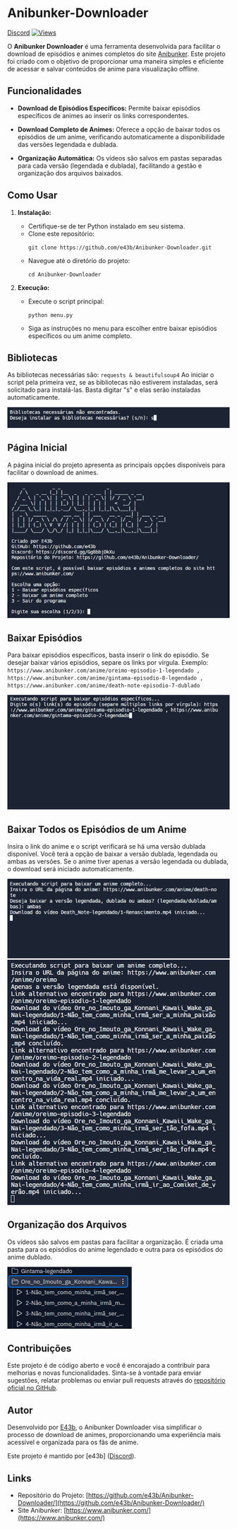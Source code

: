 # Anibunker-Downloader

[Discord](https://discord.gg/GgBbbjDkXu) [![Views](https://hits.sh/github.com/e43babkr/hits.svg)](https://github.com/e43b/Anibunker-Downloader/)

O **Anibunker Downloader** é uma ferramenta desenvolvida para facilitar o download de episódios e animes completos do site [Anibunker](https://www.anibunker.com/). Este projeto foi criado com o objetivo de proporcionar uma maneira simples e eficiente de acessar e salvar conteúdos de anime para visualização offline.

## Funcionalidades

- **Download de Episódios Específicos:** Permite baixar episódios específicos de animes ao inserir os links correspondentes.
  
- **Download Completo de Animes:** Oferece a opção de baixar todos os episódios de um anime, verificando automaticamente a disponibilidade das versões legendada e dublada.

- **Organização Automática:** Os vídeos são salvos em pastas separadas para cada versão (legendada e dublada), facilitando a gestão e organização dos arquivos baixados.

## Como Usar

1. **Instalação:**
   - Certifique-se de ter Python instalado em seu sistema.
   - Clone este repositório:
     ```
     git clone https://github.com/e43b/Anibunker-Downloader.git
     ```
   - Navegue até o diretório do projeto:
     ```
     cd Anibunker-Downloader
     ```

2. **Execução:**
   - Execute o script principal:
     ```
     python menu.py
     ```
   - Siga as instruções no menu para escolher entre baixar episódios específicos ou um anime completo.

## Bibliotecas

As bibliotecas necessárias são:
     ```
     requests &
     beautifulsoup4
     ```
Ao iniciar o script pela primeira vez, se as bibliotecas não estiverem instaladas, será solicitado para instalá-las. Basta digitar "s" e elas serão instaladas automaticamente.

![Requirements](img/requirements.png)

## Página Inicial

A página inicial do projeto apresenta as principais opções disponíveis para facilitar o download de animes.

![Página Inicial](img/home.png)

## Baixar Episódios

Para baixar episódios específicos, basta inserir o link do episódio. Se desejar baixar vários episódios, separe os links por vírgula. Exemplo:
     ```
     https://www.anibunker.com/anime/oreimo-episodio-1-legendado , https://www.anibunker.com/anime/gintama-episodio-8-legendado , https://www.anibunker.com/anime/death-note-episodio-7-dublado
     ```

![Episódio](img/episodio.png)

## Baixar Todos os Episódios de um Anime

Insira o link do anime e o script verificará se há uma versão dublada disponível. Você terá a opção de baixar a versão dublada, legendada ou ambas as versões. Se o anime tiver apenas a versão legendada ou dublada, o download será iniciado automaticamente.

![Anime](img/anime2.png)
![Anime](img/anime.png)

## Organização dos Arquivos

Os vídeos são salvos em pastas para facilitar a organização. É criada uma pasta para os episódios do anime legendado e outra para os episódios do anime dublado.

![Arquivos](img/arquivos.png)


## Contribuições

Este projeto é de código aberto e você é encorajado a contribuir para melhorias e novas funcionalidades. Sinta-se à vontade para enviar sugestões, relatar problemas ou enviar pull requests através do [repositório oficial no GitHub](https://github.com/e43b/Anibunker-Downloader/).

## Autor

Desenvolvido por [E43b](https://github.com/e43b), o Anibunker Downloader visa simplificar o processo de download de animes, proporcionando uma experiência mais acessível e organizada para os fãs de anime.

Este projeto é mantido por [e43b] ([Discord](https://discord.gg/GgBbbjDkXu)).

## Links

- Repositório do Projeto: [https://github.com/e43b/Anibunker-Downloader/](https://github.com/e43b/Anibunker-Downloader/)
- Site Anibunker: [https://www.anibunker.com/](https://www.anibunker.com/)

